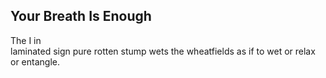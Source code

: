 Your Breath Is Enough
---------------------
The I in  
laminated sign pure rotten stump wets the wheatfields as if to wet or relax or entangle.  
